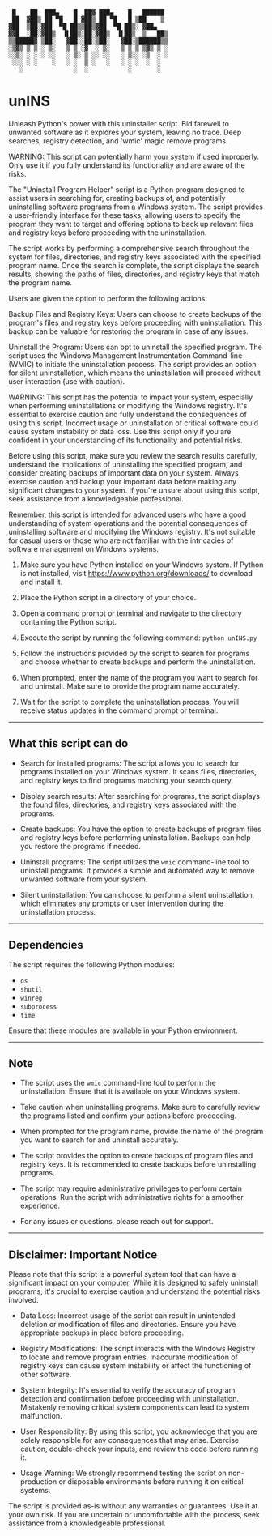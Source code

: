      █    ██  ███▄    █  ██▓ ███▄    █   ██████ 
     ██  ▓██▒ ██ ▀█   █ ▓██▒ ██ ▀█   █ ▒██    ▒ 
    ▓██  ▒██░▓██  ▀█ ██▒▒██▒▓██  ▀█ ██▒░ ▓██▄   
    ▓▓█  ░██░▓██▒  ▐▌██▒░██░▓██▒  ▐▌██▒  ▒   ██▒
    ▒▒█████▓ ▒██░   ▓██░░██░▒██░   ▓██░▒██████▒▒
    ░▒▓▒ ▒ ▒ ░ ▒░   ▒ ▒ ░▓  ░ ▒░   ▒ ▒ ▒ ▒▓▒ ▒ ░
    ░░▒░ ░ ░ ░ ░░   ░ ▒░ ▒ ░░ ░░   ░ ▒░░ ░▒  ░ ░
     ░░░ ░ ░    ░   ░ ░  ▒ ░   ░   ░ ░ ░  ░  ░  
       ░              ░  ░           ░       ░  
                                                

# unINS
Unleash Python's power with this uninstaller script. Bid farewell to unwanted software as it explores your system, leaving no trace. Deep searches, registry detection, and 'wmic' magic remove programs.

WARNING: This script can potentially harm your system if used improperly. Only use it if you fully understand its functionality and are aware of the risks.

The "Uninstall Program Helper" script is a Python program designed to assist users in searching for, creating backups of, and potentially uninstalling software programs from a Windows system. The script provides a user-friendly interface for these tasks, allowing users to specify the program they want to target and offering options to back up relevant files and registry keys before proceeding with the uninstallation.

The script works by performing a comprehensive search throughout the system for files, directories, and registry keys associated with the specified program name. Once the search is complete, the script displays the search results, showing the paths of files, directories, and registry keys that match the program name.

Users are given the option to perform the following actions:

Backup Files and Registry Keys: Users can choose to create backups of the program's files and registry keys before proceeding with uninstallation. This backup can be valuable for restoring the program in case of any issues.

Uninstall the Program: Users can opt to uninstall the specified program. The script uses the Windows Management Instrumentation Command-line (WMIC) to initiate the uninstallation process. The script provides an option for silent uninstallation, which means the uninstallation will proceed without user interaction (use with caution).

WARNING: This script has the potential to impact your system, especially when performing uninstallations or modifying the Windows registry. It's essential to exercise caution and fully understand the consequences of using this script. Incorrect usage or uninstallation of critical software could cause system instability or data loss. Use this script only if you are confident in your understanding of its functionality and potential risks.

Before using this script, make sure you review the search results carefully, understand the implications of uninstalling the specified program, and consider creating backups of important data on your system. Always exercise caution and backup your important data before making any significant changes to your system. If you're unsure about using this script, seek assistance from a knowledgeable professional.

Remember, this script is intended for advanced users who have a good understanding of system operations and the potential consequences of uninstalling software and modifying the Windows registry. It's not suitable for casual users or those who are not familiar with the intricacies of software management on Windows systems.

1. Make sure you have Python installed on your Windows system. If Python is not installed, visit https://www.python.org/downloads/ to download and install it.

2. Place the Python script in a directory of your choice.

3. Open a command prompt or terminal and navigate to the directory containing the Python script.

4. Execute the script by running the following command: `python unINS.py`

5. Follow the instructions provided by the script to search for programs and choose whether to create backups and perform the uninstallation.

6. When prompted, enter the name of the program you want to search for and uninstall. Make sure to provide the program name accurately.

7. Wait for the script to complete the uninstallation process. You will receive status updates in the command prompt or terminal.

---------------------------------------------------------------------------
What this script can do
---------------------------------------------------------------------------

- Search for installed programs: The script allows you to search for programs installed on your Windows system. It scans files, directories, and registry keys to find programs matching your search query.

- Display search results: After searching for programs, the script displays the found files, directories, and registry keys associated with the programs.

- Create backups: You have the option to create backups of program files and registry keys before performing uninstallation. Backups can help you restore the programs if needed.

- Uninstall programs: The script utilizes the `wmic` command-line tool to uninstall programs. It provides a simple and automated way to remove unwanted software from your system.

- Silent uninstallation: You can choose to perform a silent uninstallation, which eliminates any prompts or user intervention during the uninstallation process.

---------------------------------------------------------------------------
Dependencies
---------------------------------------------------------------------------

The script requires the following Python modules:

- `os`
- `shutil`
- `winreg`
- `subprocess`
- `time`

Ensure that these modules are available in your Python environment.

---------------------------------------------------------------------------
Note
---------------------------------------------------------------------------

- The script uses the `wmic` command-line tool to perform the uninstallation. Ensure that it is available on your Windows system.

- Take caution when uninstalling programs. Make sure to carefully review the programs listed and confirm your actions before proceeding.

- When prompted for the program name, provide the name of the program you want to search for and uninstall accurately.

- The script provides the option to create backups of program files and registry keys. It is recommended to create backups before uninstalling programs.

- The script may require administrative privileges to perform certain operations. Run the script with administrative rights for a smoother experience.

- For any issues or questions, please reach out for support.

---------------------------------------------------------------------------
Disclaimer: Important Notice
---------------------------------------------------------------------------

Please note that this script is a powerful system tool that can have a significant impact on your computer. While it is designed to safely uninstall programs, it's crucial to exercise caution and understand the potential risks involved.

- Data Loss: Incorrect usage of the script can result in unintended deletion or modification of files and directories. Ensure you have appropriate backups in place before proceeding.

- Registry Modifications: The script interacts with the Windows Registry to locate and remove program entries. Inaccurate modification of registry keys can cause system instability or affect the functioning of other software.

- System Integrity: It's essential to verify the accuracy of program detection and confirmation before proceeding with uninstallation. Mistakenly removing critical system components can lead to system malfunction.

- User Responsibility: By using this script, you acknowledge that you are solely responsible for any consequences that may arise. Exercise caution, double-check your inputs, and review the code before running it.

- Usage Warning: We strongly recommend testing the script on non-production or disposable environments before running it on critical systems.

The script is provided as-is without any warranties or guarantees. Use it at your own risk. If you are uncertain or uncomfortable with the process, seek assistance from a knowledgeable professional.
